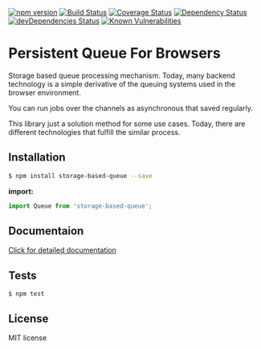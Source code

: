 [![npm version](https://badge.fury.io/js/storage-based-queue.svg)](https://badge.fury.io/js/storage-based-queue)
[![Build Status](https://travis-ci.org/atayahmet/storage-based-queue.svg?branch=v0.0.5-beta5)](https://travis-ci.org/atayahmet/storage-based-queue)
[![Coverage Status](https://coveralls.io/repos/github/atayahmet/storage-based-queue/badge.svg?branch=master)](https://coveralls.io/github/atayahmet/storage-based-queue?branch=master)
[![Dependency Status](https://img.shields.io/david/atayahmet/storage-based-queue.svg?style=flat-square)](https://david-dm.org/atayahmet/storage-based-queue)
[![devDependencies Status](https://david-dm.org/atayahmet/storage-based-queue/dev-status.svg)](https://david-dm.org/atayahmet/storage-based-queue?type=dev)
[![Known Vulnerabilities](https://snyk.io/test/github/atayahmet/storage-based-queue/badge.svg)](https://snyk.io/test/github/atayahmet/storage-based-queue)


# Persistent Queue For Browsers

Storage based queue processing mechanism. Today, many backend technology is a simple derivative of the queuing systems used in the browser environment.

You can run jobs over the channels as asynchronous that saved regularly.

This library just a solution method for some use cases. Today, there are different technologies that fulfill the similar process.

## Installation

```sh
$ npm install storage-based-queue --save
```

**import:**

```javascript
import Queue from 'storage-based-queue';
```

## Documentaion

[Click for detailed documentation](https://github.com/atayahmet/storage-based-queue/wiki/Quick-Start)

## Tests

```ssh
$ npm test
```

## License
MIT license
